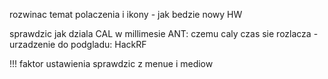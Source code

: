 rozwinac temat polaczenia i ikony - jak bedzie nowy HW


sprawdzic jak dziala CAL w millimesie
ANT: czemu caly czas sie rozlacza - urzadzenie do podgladu: HackRF

!!! faktor ustawienia sprawdzic z menue i mediow